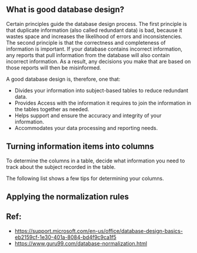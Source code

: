 ## What is good database design?
Certain principles guide the database design process. The first principle is that duplicate information (also called redundant data) is bad, because it wastes space and increases the likelihood of errors and inconsistencies. The second principle is that the correctness and completeness of information is important. If your database contains incorrect information, any reports that pull information from the database will also contain incorrect information. As a result, any decisions you make that are based on those reports will then be misinformed.

A good database design is, therefore, one that:
  - Divides your information into subject-based tables to reduce redundant data.
  - Provides Access with the information it requires to join the information in the tables together as needed.
  - Helps support and ensure the accuracy and integrity of your information.
  - Accommodates your data processing and reporting needs.

## Turning information items into columns
To determine the columns in a table, decide what information you need to track about the subject recorded in the table.

The following list shows a few tips for determining your columns.

## Applying the normalization rules


## Ref: 
- https://support.microsoft.com/en-us/office/database-design-basics-eb2159cf-1e30-401a-8084-bd4f9c9ca1f5
- https://www.guru99.com/database-normalization.html
